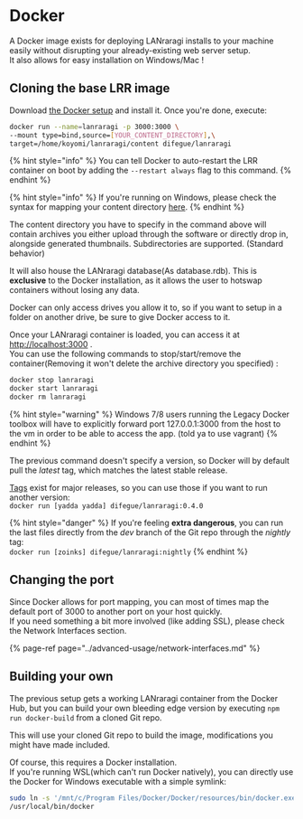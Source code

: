 # Docker

A Docker image exists for deploying LANraragi installs to your machine easily without disrupting your already-existing web server setup.  
It also allows for easy installation on Windows/Mac !

## Cloning the base LRR image

Download [the Docker setup](https://www.docker.com/products/docker) and install it. Once you're done, execute:

```bash
docker run --name=lanraragi -p 3000:3000 \
--mount type=bind,source=[YOUR_CONTENT_DIRECTORY],\
target=/home/koyomi/lanraragi/content difegue/lanraragi
```

{% hint style="info" %}
You can tell Docker to auto-restart the LRR container on boot by adding the `--restart always` flag to this command.
{% endhint %}

{% hint style="info" %}
If you're running on Windows, please check the syntax for mapping your content directory [here](https://docs.docker.com/docker-for-windows/#shared-drives).
{% endhint %}

The content directory you have to specify in the command above will contain archives you either upload through the software or directly drop in, alongside generated thumbnails. Subdirectories are supported. \(Standard behavior\)

It will also house the LANraragi database\(As database.rdb\). This is **exclusive** to the Docker installation, as it allows the user to hotswap containers without losing any data.

Docker can only access drives you allow it to, so if you want to setup in a folder on another drive, be sure to give Docker access to it.

Once your LANraragi container is loaded, you can access it at [http://localhost:3000](http://localhost:3000) .  
You can use the following commands to stop/start/remove the container\(Removing it won't delete the archive directory you specified\) :

```bash
docker stop lanraragi
docker start lanraragi
docker rm lanraragi
```

{% hint style="warning" %}
Windows 7/8 users running the Legacy Docker toolbox will have to explicitly forward port 127.0.0.1:3000 from the host to the vm in order to be able to access the app. (told ya to use vagrant)
{% endhint %}

The previous command doesn't specify a version, so Docker will by default pull the _latest_ tag, which matches the latest stable release.

[Tags](https://hub.docker.com/r/difegue/lanraragi/tags/) exist for major releases, so you can use those if you want to run another version:  
`docker run [yadda yadda] difegue/lanraragi:0.4.0`

{% hint style="danger" %}
If you're feeling **extra dangerous**, you can run the last files directly from the _dev_ branch of the Git repo through the _nightly_ tag:  
`docker run [zoinks] difegue/lanraragi:nightly`
{% endhint %}

## Changing the port

Since Docker allows for port mapping, you can most of times map the default port of 3000 to another port on your host quickly.  
If you need something a bit more involved \(like adding SSL\), please check the Network Interfaces section.

{% page-ref page="../advanced-usage/network-interfaces.md" %}

## Building your own

The previous setup gets a working LANraragi container from the Docker Hub, but you can build your own bleeding edge version by executing `npm run docker-build` from a cloned Git repo.

This will use your cloned Git repo to build the image, modifications you might have made included.

Of course, this requires a Docker installation.  
If you're running WSL\(which can't run Docker natively\), you can directly use the Docker for Windows executable with a simple symlink:

```bash
sudo ln -s '/mnt/c/Program Files/Docker/Docker/resources/bin/docker.exe' \
/usr/local/bin/docker
```

